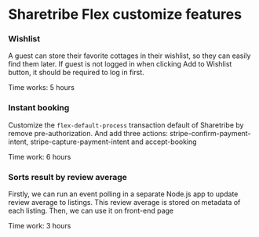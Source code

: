 # Sharetribe Flex customize features

### Wishlist

A guest can store their favorite cottages in their wishlist, so they can easily find
them later. If guest is not logged in when clicking Add to Wishlist button, it should be required to
log in first.

Time works: 5 hours

### Instant booking
Customize the `flex-default-process` transaction default of Sharetribe by remove pre-authorization.
And add three actions: stripe-confirm-payment-intent, stripe-capture-payment-intent and accept-booking

Time work: 6 hours

### Sorts result by review average

Firstly, we can run an event polling in a separate Node.js app to update review average to listings.
This review average is stored on metadata of each listing. Then, we can use it on front-end page

Time work: 3 hours
